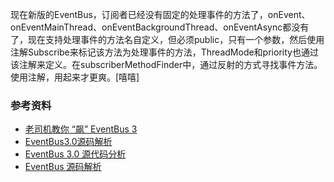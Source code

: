 








现在新版的EventBus，订阅者已经没有固定的处理事件的方法了，onEvent、onEventMainThread、onEventBackgroundThread、onEventAsync都没有了，现在支持处理事件的方法名自定义，但必须public，只有一个参数，然后使用注解Subscribe来标记该方法为处理事件的方法，ThreadMode和priority也通过该注解来定义。在subscriberMethodFinder中，通过反射的方式寻找事件方法。使用注解，用起来才更爽。[嘻嘻]




### 参考资料

- [老司机教你 “飙” EventBus 3](https://segmentfault.com/a/1190000005089229)
- [EventBus3.0源码解析](http://yydcdut.com/2016/03/07/eventbus3-code-analyse/)
- [EventBus 3.0 源代码分析](http://skykai521.github.io/2016/02/20/EventBus-3-0%E6%BA%90%E7%A0%81%E5%88%86%E6%9E%90/)
- [EventBus 源码解析](http://a.codekk.com/detail/Android/Trinea/EventBus%20%E6%BA%90%E7%A0%81%E8%A7%A3%E6%9E%90)



